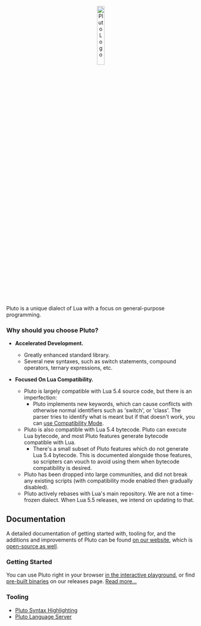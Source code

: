 <p align='center'>
  <img alt="Pluto Logo" width="20%" src="https://avatars.githubusercontent.com/u/108627128" /><br>
</p>
Pluto is a unique dialect of Lua with a focus on general-purpose programming.

### Why should you choose Pluto?
- **Accelerated Development.**
  - Greatly enhanced standard library.
  - Several new syntaxes, such as switch statements, compound operators, ternary expressions, etc.

- **Focused On Lua Compatibility.**
  - Pluto is largely compatible with Lua 5.4 source code, but there is an imperfection:
    - Pluto implements new keywords, which can cause conflicts with otherwise normal identifiers such as 'switch', or 'class'. The parser tries to identify what is meant but if that doesn't work, you can [use Compatibility Mode](https://pluto-lang.org/docs/Compatibility#compatibility-mode).
  - Pluto is also compatible with Lua 5.4 bytecode. Pluto can execute Lua bytecode, and most Pluto features generate bytecode compatible with Lua.
    - There's a small subset of Pluto features which do not generate Lua 5.4 bytecode. This is documented alongside those features, so scripters can vouch to avoid using them when bytecode compatibility is desired.
  - Pluto has been dropped into large communities, and did not break any existing scripts (with compatibility mode enabled then gradually disabled).
  - Pluto actively rebases with Lua's main repository. We are not a time-frozen dialect. When Lua 5.5 releases, we intend on updating to that.

## Documentation

A detailed documentation of getting started with, tooling for, and the additions and improvements of Pluto can be found [on our website](https://plutolang.github.io/docs/Introduction), which is [open-source as well](https://github.com/PlutoLang/plutolang.github.io).

### Getting Started

You can use Pluto right in your browser [in the interactive playground](https://plutolang.github.io/web/), or find [pre-built binaries](https://github.com/PlutoLang/Pluto/releases) on our releases page. [Read more...](https://pluto-lang.org/docs/Getting%20Started)

### Tooling

- [Pluto Syntax Highlighting](https://github.com/PlutoLang/Syntax-Highlighting)
- [Pluto Language Server](https://github.com/PlutoLang/pluto-language-server)

